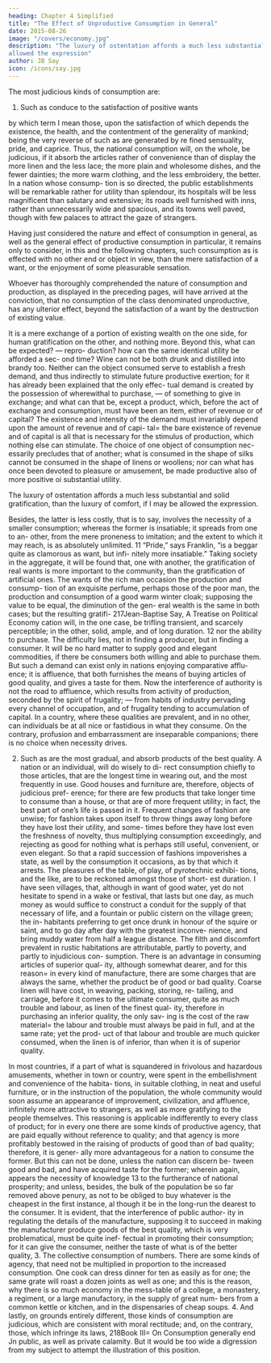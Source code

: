 ```yaml
---
heading: Chapter 4 Simplified
title: "The Effect of Unproductive Consumption in General"
date: 2015-08-26
image: "/covers/economy.jpg"
description: "The luxury of ostentation affords a much less substantial and solid gratification, than the luxury of comfort, if I may be
allowed the expression"
author: JB Say
icon: /icons/say.jpg
---
```




The most judicious kinds of consumption are:

1. Such as conduce to the satisfaction of positive wants

by which term I mean those, upon the satisfaction of which depends the existence, the health, and the contentment of the generality of mankind; being the very reverse of such as are generated by re fined sensuality, pride, and caprice. Thus, the national consumption will, on the whole, be judicious, if it absorb the articles rather of convenience than of display the more linen and the less lace; the more plain and wholesome dishes, and the fewer dainties; the more warm clothing, and the less embroidery, the better. In a nation whose consump-
tion is so directed, the public establishments will be remarkable rather for utility than splendour, its hospitals will be less magnificent than salutary and extensive; its roads well furnished with inns, rather than unnecessarily wide and spacious, and its towns well paved, though with few palaces to attract the gaze of strangers.

Having just considered the nature and effect of consumption in general, as well as the general effect of productive consumption in particular, it remains only to consider, in this and the following chapters, such consumption as is effected with no other end or object in view, than the mere satisfaction of a want, or the enjoyment of some pleasurable sensation.

Whoever has thoroughly comprehended the nature of consumption and production, as displayed in the preceding pages,
will have arrived at the conviction, that no consumption of the class denominated unproductive, has any ulterior effect,
beyond the satisfaction of a want by the destruction of existing value. 

It is a mere exchange of a portion of existing wealth on the one side, for human gratification on the other, and
nothing more. Beyond this, what can be expected? — repro-
duction? how can the same identical utility be afforded a sec-
ond time? Wine can not be both drunk and distilled into brandy
too. Neither can the object consumed serve to establish a fresh
demand, and thus indirectly to stimulate future productive
exertion; for it has already been explained that the only effec-
tual demand is created by the possession of wherewithal to
purchase, — of something to give in exchange; and what can
that be, except a product, which, before the act of exchange
and consumption, must have been an item, either of revenue
or of capital? The existence and intensity of the demand must
invariably depend upon the amount of revenue and of capi-
tal= the bare existence of revenue and of capital is all that is
necessary for the stimulus of production, which nothing else
can stimulate. The choice of one object of consumption nec-
essarily precludes that of another; what is consumed in the
shape of silks cannot be consumed in the shape of linens or
woollens; nor can what has once been devoted to pleasure or
amusement, be made productive also of more positive oi substantial utility.

The luxury of ostentation affords a much less substantial and solid gratification, than the luxury of comfort, if I may be
allowed the expression. 

Besides, the latter is less costly, that
is to say, involves the necessity of a smaller consumption;
whereas the former is insatiable; it spreads from one to an-
other, from the mere proneness to imitation; and the extent to
which it may reach, is as absolutely unlimited. 11 “Pride,” says
Franklin, “is a beggar quite as clamorous as want, but infi-
nitely more insatiable.”
Taking society in the aggregate, it will be found that, one
with another, the gratification of real wants is more important
to the community, than the gratification of artificial ones. The
wants of the rich man occasion the production and consump-
tion of an exquisite perfume, perhaps those of the poor man,
the production and consumption of a good warm winter cloak;
supposing the value to be equal, the diminution of the gen-
eral wealth is the same in both cases; but the resulting gratifi-
217Jean-Baptise Say, A Treatise on Political Economy
cation will, in the one case, be trifling transient, and scarcely
perceptible; in the other, solid, ample, and of long duration. 12
nor the ability to purchase. The difficulty lies, not in finding
a producer, but in finding a consumer. It will be no hard matter to supply good and elegant commodities, if there be consumers both willing and able to purchase them. But such a
demand can exist only in nations enjoying comparative afflu-
ence; it is affluence, that both furnishes the means of buying
articles of good quality, and gives a taste for them. Now the
interference of authority is not the road to affluence, which
results from activity of production, seconded by the spirit of
frugality; — from habits of industry pervading every channel
of occupation, and of frugality tending to accumulation of
capital. In a country, where these qualities are prevalent, and
in no other, can individuals be at all nice or fastidious in what
they consume. On the contrary, profusion and embarrassment
are inseparable companions; there is no choice when necessity drives.

2. Such as are the most gradual, and absorb products of the
best quality. A nation or an individual, will do wisely to di-
rect consumption chiefly to those articles, that are the longest
time in wearing out, and the most frequently in use. Good
houses and furniture are, therefore, objects of judicious pref-
erence; for there are few products that take longer time to
consume than a house, or that are of more frequent utility; in
fact, the best part of one’s life is passed in it. Frequent changes
of fashion are unwise; for fashion takes upon itself to throw
things away long before they have lost their utility, and some-
times before they have lost even the freshness of novelty, thus
multiplying consumption exceedingly, and rejecting as good
for nothing what is perhaps still useful, convenient, or even
elegant. So that a rapid succession of fashions impoverishes
a state, as well by the consumption it occasions, as by that
which it arrests.
The pleasures of the table, of play, of pyrotechnic exhibi-
tions, and the like, are to be reckoned amongst those of short-
est duration. I have seen villages, that, although in want of
good water, yet do not hesitate to spend in a wake or festival,
that lasts but one day, as much money as would suffice to
construct a conduit for the supply of that necessary of life,
and a fountain or public cistern on the village green; the in-
habitants preferring to get once drunk in honour of the squire
or saint, and to go day after day with the greatest inconve-
nience, and bring muddy water from half a league distance.
The filth and discomfort prevalent in rustic habitations are
attributable, partly to poverty, and partly to injudicious con-
sumption.
There is an advantage in consuming articles of superior qual-
ity, although somewhat dearer, and for this reason= in every
kind of manufacture, there are some charges that are always
the same, whether the product be of good or bad quality.
Coarse linen will have cost, in weaving, packing, storing, re-
tailing, and carriage, before it comes to the ultimate consumer,
quite as much trouble and labour, as linen of the finest qual-
ity, therefore in purchasing an inferior quality, the only sav-
ing is the cost of the raw material= the labour and trouble
must always be paid in full, and at the same rate; yet the prod-
uct of that labour and trouble are much quicker consumed,
when the linen is of inferior, than when it is of superior quality.


In most countries, if a part of what is squandered in frivolous
and hazardous amusements, whether in town or country, were
spent in the embellishment and convenience of the habita-
tions, in suitable clothing, in neat and useful furniture, or in
the instruction of the population, the whole community would
soon assume an appearance of improvement, civilization, and
affluence, infinitely more attractive to strangers, as well as
more gratifying to the people themselves.
This reasoning is applicable indifferently to every class of
product; for in every one there are some kinds of productive
agency, that are paid equally without reference to quality;
and that agency is more profitably bestowed in the raising of
products of good than of bad quality; therefore, it is gener-
ally more advantageous for a nation to consume the former.
But this can not be done, unless the nation can discern be-
tween good and bad, and have acquired taste for the former;
wherein again, appears the necessity of knowledge 13 to the
furtherance of national prosperity; and unless, besides, the
bulk of the population be so far removed above penury, as
not to be obliged to buy whatever is the cheapest in the first
instance, al though it be in the long-run the dearest to the
consumer. It is evident, that the interference of public author-
ity in regulating the details of the manufacture, supposing it
to succeed in making the manufacturer produce goods of the
best quality, which is very problematical, must be quite inef-
fectual in promoting their consumption; for it can give the
consumer, neither the taste of what is of the better quality,
3. The collective consumption of numbers. There are some
kinds of agency, that need not be multiplied in proportion to
the increased consumption. One cook can dress dinner for
ten as easily as for one; the same grate will roast a dozen
joints as well as one; and this is the reason, why there is so
much economy in the mess-table of a college, a monastery, a
regiment, or a large manufactory, in the supply of great num-
bers from a common kettle or kitchen, and in the dispensaries
of cheap soups.
4. And lastly, on grounds entirely different, those kinds of
consumption are judicious, which are consistent with moral
rectitude; and, on the contrary, those, which infringe its laws,
218Book III= On Consumption
generally end Jn public, as well as private calamity. But it
would be too wide a digression from my subject to attempt
the illustration of this position.


